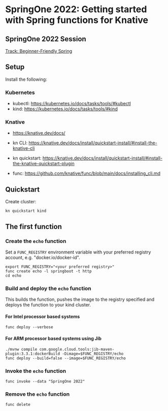# SpringOne 2022: Getting started with Spring functions for Knative

## SpringOne 2022 Session

[Track: Beginner-Friendly Spring](https://springone.io/2022/sessions/getting-started-with-spring-functions-for-knative)

## Setup

Install the following:

### Kubernetes

- kubectl: https://kubernetes.io/docs/tasks/tools/#kubectl
- kind: https://kubernetes.io/docs/tasks/tools/#kind

### Knative

- https://knative.dev/docs/

- kn CLI: https://knative.dev/docs/install/quickstart-install/#install-the-knative-cli

- kn quickstart: https://knative.dev/docs/install/quickstart-install/#install-the-knative-quickstart-plugin 

- func: https://github.com/knative/func/blob/main/docs/installing_cli.md

## Quickstart

Create cluster:

```
kn quickstart kind 
```

## The first function 

### Create the `echo` function

Set a `FUNC_REGISTRY` environment variable with your preferred registry account, e.g. "docker.io/docker-id".

```
export FUNC_REGISTRY="<your preferred registry>"
func create echo -l springboot -t http
cd echo
```

### Build and deploy the `echo` function

This builds the function, pushes the image to the registry specified and deploys the function to your kind cluster.

#### For Intel processor based systems

```
func deploy --verbose
```

#### For ARM processor based systems using Jib

```
./mvnw compile com.google.cloud.tools:jib-maven-plugin:3.3.1:dockerBuild -Dimage=$FUNC_REGISTRY/echo
func deploy --build=false --image=$FUNC_REGISTRY/echo
```

### Invoke the `echo` function

```
func invoke --data "SpringOne 2022"
```

### Remove the `echo` function

```
func delete
```
